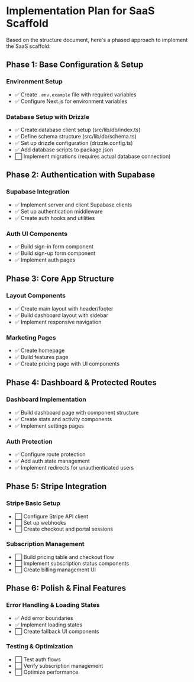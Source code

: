 # Implementation Plan for SaaS Scaffold

Based on the structure document, here's a phased approach to implement the SaaS scaffold:

## Phase 1: Base Configuration & Setup

### Environment Setup
- ✅ Create `.env.example` file with required variables
- ✅ Configure Next.js for environment variables

### Database Setup with Drizzle
- ✅ Create database client setup (src/lib/db/index.ts)
- ✅ Define schema structure (src/lib/db/schema.ts)
- ✅ Set up drizzle configuration (drizzle.config.ts)
- ✅ Add database scripts to package.json
- ⬜ Implement migrations (requires actual database connection)

## Phase 2: Authentication with Supabase

### Supabase Integration
- ✅ Implement server and client Supabase clients
- ✅ Set up authentication middleware
- ✅ Create auth hooks and utilities

### Auth UI Components
- ✅ Build sign-in form component
- ✅ Build sign-up form component
- ✅ Implement auth pages

## Phase 3: Core App Structure

### Layout Components
- ✅ Create main layout with header/footer
- ✅ Build dashboard layout with sidebar
- ✅ Implement responsive navigation

### Marketing Pages
- ✅ Create homepage
- ✅ Build features page
- ✅ Create pricing page with UI components

## Phase 4: Dashboard & Protected Routes

### Dashboard Implementation
- ✅ Build dashboard page with component structure
- ✅ Create stats and activity components
- ✅ Implement settings pages

### Auth Protection
- ✅ Configure route protection
- ✅ Add auth state management
- ✅ Implement redirects for unauthenticated users

## Phase 5: Stripe Integration

### Stripe Basic Setup
- ⬜ Configure Stripe API client
- ⬜ Set up webhooks
- ⬜ Create checkout and portal sessions

### Subscription Management
- ⬜ Build pricing table and checkout flow
- ⬜ Implement subscription status components
- ⬜ Create billing management UI

## Phase 6: Polish & Final Features

### Error Handling & Loading States
- ✅ Add error boundaries
- ✅ Implement loading states
- ⬜ Create fallback UI components

### Testing & Optimization
- ⬜ Test auth flows
- ⬜ Verify subscription management
- ⬜ Optimize performance